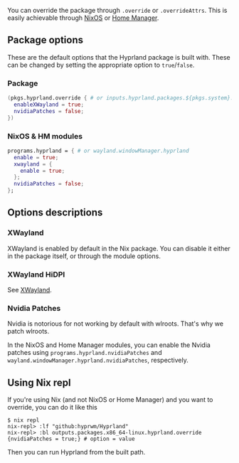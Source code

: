 You can override the package through `.override` or `.overrideAttrs`. This is
easily achievable through [NixOS](../Hyprland-on-NixOS) or [Home Manager](../Hyprland-on-Home-Manager).

## Package options

These are the default options that the Hyprland package is built with. These
can be changed by setting the appropriate option to `true`/`false`.

### Package

```nix
(pkgs.hyprland.override { # or inputs.hyprland.packages.${pkgs.system}.hyprland
  enableXWayland = true;
  nvidiaPatches = false;
})
```

### NixOS & HM modules

```nix
programs.hyprland = { # or wayland.windowManager.hyprland
  enable = true;
  xwayland = {
    enable = true;
  };
  nvidiaPatches = false;
};
```

## Options descriptions

### XWayland

XWayland is enabled by default in the Nix package. You can disable it either
in the package itself, or through the module options.

### XWayland HiDPI

See [XWayland](../../Configuring/XWayland).

### Nvidia Patches

Nvidia is notorious for not working by default with wlroots. That's why we
patch wlroots.

In the NixOS and Home Manager modules, you can enable the Nvidia patches using
`programs.hyprland.nvidiaPatches` and `wayland.windowManager.hyprland.nvidiaPatches`,
respectively.

## Using Nix repl

If you're using Nix (and not NixOS or Home Manager) and you want to override,
you can do it like this

```console
$ nix repl
nix-repl> :lf "github:hyprwm/Hyprland"
nix-repl> :bl outputs.packages.x86_64-linux.hyprland.override {nvidiaPatches = true;} # option = value
```

Then you can run Hyprland from the built path.
